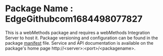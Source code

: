# Package Name : EdgeGithubcom1684498077827
This is a webMethods package and requires a webMethods Integration Server to host it. Package versioning and configuration can be found in the package [manifest](./EdgeGithubcom1684498077827/manifest.v3) file. Service and API documentation is available on the package's home page http://&lt;server&gt;:&lt;port&gt;/&lt;packagename>.